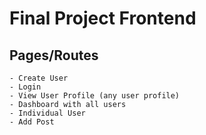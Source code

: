 # Final Project Frontend

## Pages/Routes

    - Create User
    - Login
    - View User Profile (any user profile)
    - Dashboard with all users
    - Individual User
    - Add Post
